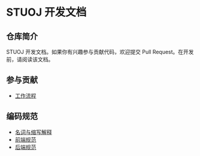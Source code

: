 # STUOJ 开发文档

## 仓库简介

STUOJ 开发文档。如果你有兴趣参与贡献代码，欢迎提交 Pull Request。在开发前，请阅读该文档。

## 参与贡献

- [工作流程](workflow.md)

## 编码规范

- [名词与缩写解释](vocabulary.md)
- [前端规范](frontend.md)
- [后端规范](backend.md)
